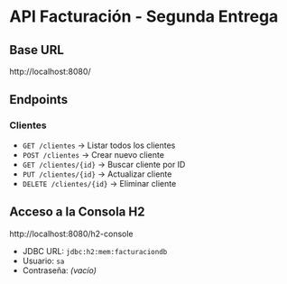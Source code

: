 # API Facturación - Segunda Entrega

## Base URL
http://localhost:8080/

## Endpoints

### Clientes
- `GET /clientes` → Listar todos los clientes
- `POST /clientes` → Crear nuevo cliente
- `GET /clientes/{id}` → Buscar cliente por ID
- `PUT /clientes/{id}` → Actualizar cliente
- `DELETE /clientes/{id}` → Eliminar cliente

## Acceso a la Consola H2
http://localhost:8080/h2-console
- JDBC URL: `jdbc:h2:mem:facturaciondb`
- Usuario: `sa`
- Contraseña: *(vacío)*